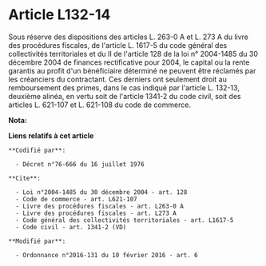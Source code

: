 # Article L132-14

Sous réserve des dispositions des articles L. 263-0 A et L. 273 A du livre des procédures fiscales, de l'article L. 1617-5 du
code général des collectivités territoriales et du II de l'article 128 de la loi n° 2004-1485 du 30 décembre 2004 de finances
rectificative pour 2004, le capital ou la rente garantis au profit d'un bénéficiaire déterminé ne peuvent être réclamés par
les créanciers du contractant. Ces derniers ont seulement droit au remboursement des primes, dans le cas indiqué par
l'article L. 132-13, deuxième alinéa, en vertu soit de l'article 1341-2 du code civil, soit des articles L. 621-107 et L.
621-108 du code de commerce.

**Nota:**



**Liens relatifs à cet article**

	**Codifié par**:

	  - Décret n°76-666 du 16 juillet 1976

	**Cite**:

	  - Loi n°2004-1485 du 30 décembre 2004 - art. 128
	  - Code de commerce - art. L621-107
	  - Livre des procédures fiscales - art. L263-0 A
	  - Livre des procédures fiscales - art. L273 A
	  - Code général des collectivités territoriales - art. L1617-5
	  - Code civil - art. 1341-2 (VD)

	**Modifié par**:

	  - Ordonnance n°2016-131 du 10 février 2016 - art. 6
